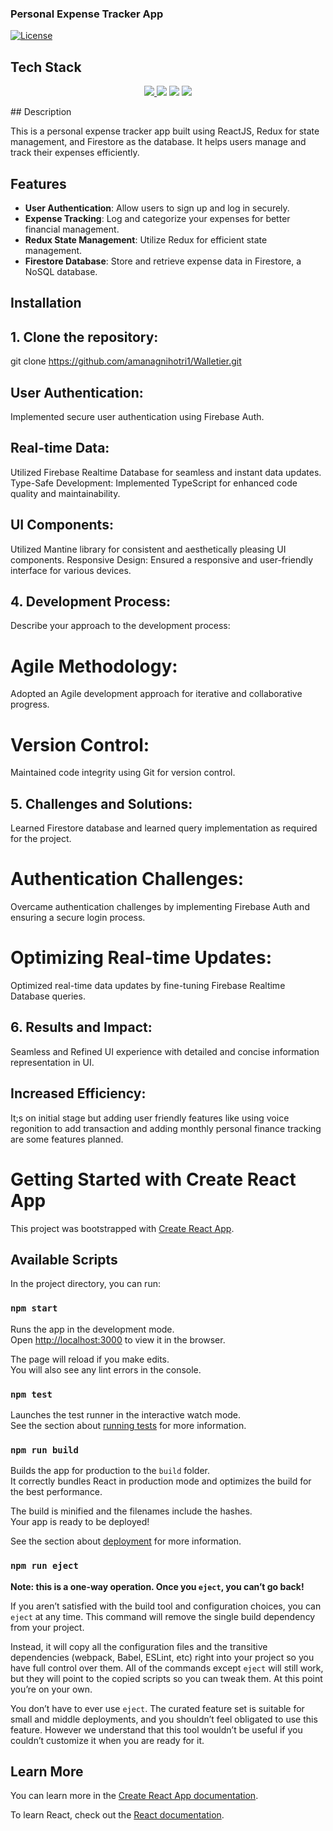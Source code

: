 ### Personal Expense Tracker App

[![License](https://img.shields.io/badge/License-MIT-blue.svg)](LICENSE)

## Tech Stack
<p align="center">
  <a href="https://expensetracker-cd16f.web.app/signup">
    <img src="https://skillicons.dev/icons?i=firebase" />
  </a>
    <img src="https://skillicons.dev/icons?i=react" />
    <img src="https://skillicons.dev/icons?i=css" />
    <img src="https://skillicons.dev/icons?i=redux" />
  
</p>
## Description

This is a personal expense tracker app built using ReactJS, Redux for state management, and Firestore as the database. It helps users manage and track their expenses efficiently.

## Features

- **User Authentication**: Allow users to sign up and log in securely.
- **Expense Tracking**: Log and categorize your expenses for better financial management.
- **Redux State Management**: Utilize Redux for efficient state management.
- **Firestore Database**: Store and retrieve expense data in Firestore, a NoSQL database.

## Installation

## 1. Clone the repository:
git clone https://github.com/amanagnihotri1/Walletier.git
## User Authentication:
Implemented secure user authentication using Firebase Auth.
## Real-time Data:
Utilized Firebase Realtime Database for seamless and instant data updates.
Type-Safe Development:
Implemented TypeScript for enhanced code quality and maintainability.
## UI Components:
Utilized Mantine library for consistent and aesthetically pleasing UI components.
Responsive Design:
Ensured a responsive and user-friendly interface for various devices.
## 4. Development Process:
Describe your approach to the development process:
# Agile Methodology:
Adopted an Agile development approach for iterative and collaborative progress.
# Version Control:
Maintained code integrity using Git for version control.
## 5. Challenges and Solutions:
Learned Firestore database and learned query implementation as required for the project.
# Authentication Challenges:
Overcame authentication challenges by implementing Firebase Auth and ensuring a secure login process.
# Optimizing Real-time Updates:
Optimized real-time data updates by fine-tuning Firebase Realtime Database queries.
## 6. Results and Impact:
Seamless and Refined UI experience with detailed and concise information representation in UI.
## Increased Efficiency:
It;s on initial stage but adding user friendly features like using voice regonition to add transaction and adding monthly personal finance tracking are some features planned. 
# Getting Started with Create React App

This project was bootstrapped with [Create React App](https://github.com/facebook/create-react-app).

## Available Scripts

In the project directory, you can run:

### `npm start`

Runs the app in the development mode.\
Open [http://localhost:3000](http://localhost:3000) to view it in the browser.

The page will reload if you make edits.\
You will also see any lint errors in the console.

### `npm test`

Launches the test runner in the interactive watch mode.\
See the section about [running tests](https://facebook.github.io/create-react-app/docs/running-tests) for more information.

### `npm run build`

Builds the app for production to the `build` folder.\
It correctly bundles React in production mode and optimizes the build for the best performance.

The build is minified and the filenames include the hashes.\
Your app is ready to be deployed!

See the section about [deployment](https://facebook.github.io/create-react-app/docs/deployment) for more information.

### `npm run eject`

**Note: this is a one-way operation. Once you `eject`, you can’t go back!**

If you aren’t satisfied with the build tool and configuration choices, you can `eject` at any time. This command will remove the single build dependency from your project.

Instead, it will copy all the configuration files and the transitive dependencies (webpack, Babel, ESLint, etc) right into your project so you have full control over them. All of the commands except `eject` will still work, but they will point to the copied scripts so you can tweak them. At this point you’re on your own.

You don’t have to ever use `eject`. The curated feature set is suitable for small and middle deployments, and you shouldn’t feel obligated to use this feature. However we understand that this tool wouldn’t be useful if you couldn’t customize it when you are ready for it.

## Learn More

You can learn more in the [Create React App documentation](https://facebook.github.io/create-react-app/docs/getting-started).

To learn React, check out the [React documentation](https://reactjs.org/).
